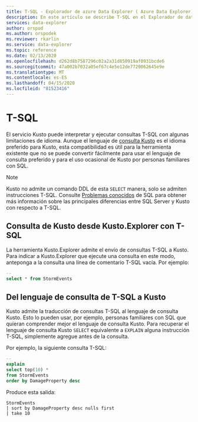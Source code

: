 ```yaml
---
title: T-SQL - Explorador de azure Data Explorer ( Azure Data Explorer) Microsoft Docs
description: En este artículo se describe T-SQL en el Explorador de datos de Azure.
services: data-explorer
author: orspod
ms.author: orspodek
ms.reviewer: rkarlin
ms.service: data-explorer
ms.topic: reference
ms.date: 02/13/2020
ms.openlocfilehash: d262d8b7587296c02a2a31d850919af0931bcde6
ms.sourcegitcommit: 47a002b7032a05ef67c4e5e12de7720062645e9e
ms.translationtype: MT
ms.contentlocale: es-ES
ms.lasthandoff: 04/15/2020
ms.locfileid: "81523416"
---
```

# <a name="t-sql"></a>T-SQL

El servicio Kusto puede interpretar y ejecutar consultas T-SQL con algunas limitaciones de idioma.
Aunque el lenguaje de [consulta Kusto](../../query/index.md) es el idioma preferido para Kusto, esta compatibilidad es útil para la herramienta existente que no se puede convertir fácilmente para usar el lenguaje de consulta preferido y para el uso ocasional de Kusto por personas familiares con SQL.

> [!NOTE]
> Kusto no admite un comando DDL de esta `SELECT` manera, solo se admiten instrucciones T-SQL. Consulte [Problemas conocidos](./sqlknownissues.md) de SQL para obtener más información sobre las principales diferencias entre SQL Server y Kusto con respecto a T-SQL.

## <a name="querying-kusto-from-kustoexplorer-with-t-sql"></a>Consulta de Kusto desde Kusto.Explorer con T-SQL

La herramienta Kusto.Explorer admite el envío de consultas T-SQL a Kusto.
Para indicar a Kusto.Explorer que ejecute una consulta en este modo, anteponga a la consulta una línea de comentario T-SQL vacía. Por ejemplo:

```sql
--
select * from StormEvents
```

## <a name="from-t-sql-to-kusto-query-language"></a>Del lenguaje de consulta de T-SQL a Kusto

Kusto admite la traducción de consultas T-SQL al lenguaje de consulta Kusto. Esto lo pueden usar, por ejemplo, personas familiares con SQL que quieran comprender mejor el lenguaje de consulta Kusto. Para recuperar el lenguaje de consulta Kusto `SELECT` equivalente a `EXPLAIN` alguna instrucción T-SQL, simplemente agregue antes de la consulta.

Por ejemplo, la siguiente consulta T-SQL:

```sql
--
explain
select top(10) *
from StormEvents
order by DamageProperty desc
```

Produce esta salida:

```kusto
StormEvents
| sort by DamageProperty desc nulls first
| take 10
```